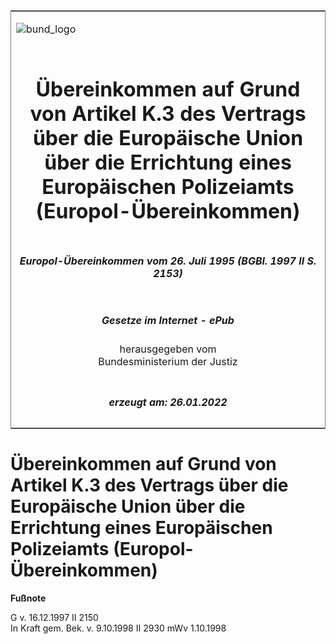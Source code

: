 <span id="DECKBLATT.html"></span>

<table border="0" frame="border" width="100%">

<tr valign="top">

<td align="left">

![bund\_logo](BfJ_2021_Web_de_de.gif)

</td>

<td align="right">

 

</td>

</tr>

<tr align="center" valign="middle">

<td colspan="2">

# Übereinkommen auf Grund von Artikel K.3 des Vertrags über die Europäische Union über die Errichtung eines Europäischen Polizeiamts (Europol-Übereinkommen)

</td>

</tr>

<tr align="center" valign="middle">

<td colspan="2">

##### Europol-Übereinkommen vom 26. Juli 1995 (BGBl. 1997 II S. 2153)

</td>

</tr>

<tr align="center" valign="middle">

<td colspan="2">

  
  

##### Gesetze im Internet - ePub  
  
herausgegeben vom  
Bundesministerium der Justiz

</td>

</tr>

<tr align="center" valign="bottom">

<td colspan="2">

  
  

##### erzeugt am: 26.01.2022

</td>

</tr>

</table>

<span id="BJNR215320997.html"></span>

# Übereinkommen auf Grund von Artikel K.3 des Vertrags über die Europäische Union über die Errichtung eines Europäischen Polizeiamts (Europol-Übereinkommen)

<div>

  
**Fußnote**

<div class="jnhtml">

<div>

<div class="jurAbsatz">

G v. 16.12.1997 II 2150  
In Kraft gem. Bek. v. 9.10.1998 II 2930 mWv 1.10.1998

</div>

</div>

</div>

</div>
